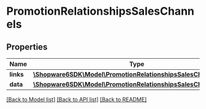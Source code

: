 # PromotionRelationshipsSalesChannels

## Properties
Name | Type | Description | Notes
------------ | ------------- | ------------- | -------------
**links** | [**\Shopware6SDK\Model\PromotionRelationshipsSalesChannelsLinks**](PromotionRelationshipsSalesChannelsLinks.md) |  | [optional] 
**data** | [**\Shopware6SDK\Model\PromotionRelationshipsSalesChannelsData[]**](PromotionRelationshipsSalesChannelsData.md) |  | [optional] 

[[Back to Model list]](../../README.md#documentation-for-models) [[Back to API list]](../../README.md#documentation-for-api-endpoints) [[Back to README]](../../README.md)

